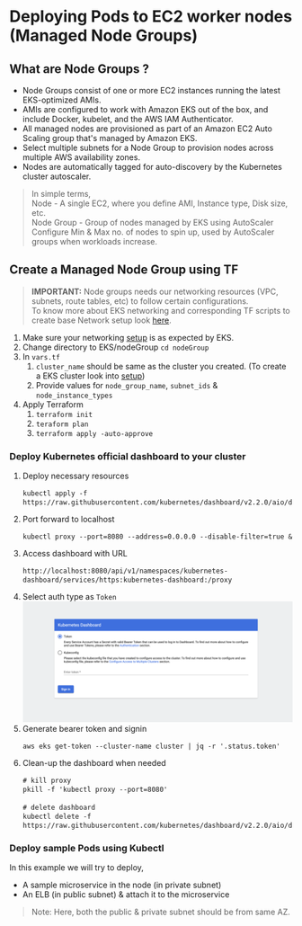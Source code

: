 # Deploying Pods to EC2 worker nodes (Managed Node Groups)

## What are Node Groups ?
- Node Groups consist of one or more EC2 instances running the latest EKS-optimized AMIs.
- AMIs are configured to work with Amazon EKS out of the box, and include Docker, kubelet, and the AWS IAM Authenticator. 
- All managed nodes are provisioned as part of an Amazon EC2 Auto Scaling group that's managed by Amazon EKS.
- Select multiple subnets for a Node Group to provision nodes across multiple AWS availability zones.
- Nodes are automatically tagged for auto-discovery by the Kubernetes cluster autoscaler.

> In simple terms, <br>
> Node - A single EC2, where you define AMI, Instance type, Disk size, etc. <br>
> Node Group - Group of nodes managed by EKS using AutoScaler<br>
> Configure Min & Max no. of nodes to spin up, used by AutoScaler groups when workloads increase.
  
## Create a Managed Node Group using TF

> **IMPORTANT:** Node groups needs our networking resources (VPC, subnets, route tables, etc) to follow certain configurations. <br>
> To know more about EKS networking and corresponding TF scripts to create base Network setup look [here](../networking). <br>
1. Make sure your networking [setup](../networking) is as expected by EKS.
2. Change directory to EKS/nodeGroup `cd nodeGroup`
3. In `vars.tf`
    1. `cluster_name` should be same as the cluster you created. (To create a EKS cluster look into [setup](../cluster))
    2. Provide values for `node_group_name`, `subnet_ids` & `node_instance_types`
4. Apply Terraform
    1. `terraform init`
    2. `teraform plan`
    3. `terraform apply -auto-approve`

### Deploy Kubernetes official dashboard to your cluster
1. Deploy necessary resources  
    ```shell script
    kubectl apply -f https://raw.githubusercontent.com/kubernetes/dashboard/v2.2.0/aio/deploy/recommended.yaml
    ```
2. Port forward to localhost
    ```shell script
    kubectl proxy --port=8080 --address=0.0.0.0 --disable-filter=true &
    ```   
3. Access dashboard with URL
    ```
    http://localhost:8080/api/v1/namespaces/kubernetes-dashboard/services/https:kubernetes-dashboard:/proxy
    ``` 
4. Select auth type as `Token`
    ![Kubernetes Dashboard signin](../assets/Kubernetes%20Dashboard.png)
5. Generate bearer token and signin
    ```shell script
    aws eks get-token --cluster-name cluster | jq -r '.status.token'
    ```
6. Clean-up the dashboard when needed
    ```shell script
    # kill proxy
    pkill -f 'kubectl proxy --port=8080'
    
    # delete dashboard
    kubectl delete -f https://raw.githubusercontent.com/kubernetes/dashboard/v2.2.0/aio/deploy/recommended.yaml
    ```
### Deploy sample Pods using Kubectl
In this example we will try to deploy, <br>
- A sample microservice in the node (in private subnet)
- An ELB (in public subnet) & attach it to the microservice
> Note: Here, both the public & private subnet should be from same AZ. 
